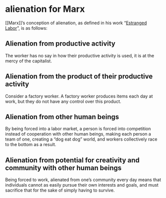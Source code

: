 # alienation for Marx

[[Marx]]&rsquo;s conception of alienation, as defined in his work &ldquo;[Estranged Labor](https://www.marxists.org/archive/marx/works/1844/manuscripts/labour.htm)&rdquo;, is as follows:


## Alienation from productive activity

The worker has no say in how their productive activity is used, it is at the mercy of the capitalist.


## Alienation from the product of their productive activity

Consider a factory worker. A factory worker produces items each day at work, but they do not have any control over this product.


## Alienation from other human beings

By being forced into a labor market, a person is forced into competition instead of cooperation with other human beings, making each person a team of one, creating a &ldquo;dog eat dog&rdquo; world, and workers collectively race to the bottom as a result.


## Alienation from potential for creativity and community with other human beings

Being forced to work, alienated from one&rsquo;s community every day means that individuals cannot as easily pursue their own interests and goals, and must sacrifice that for the sake of simply having to survive.
